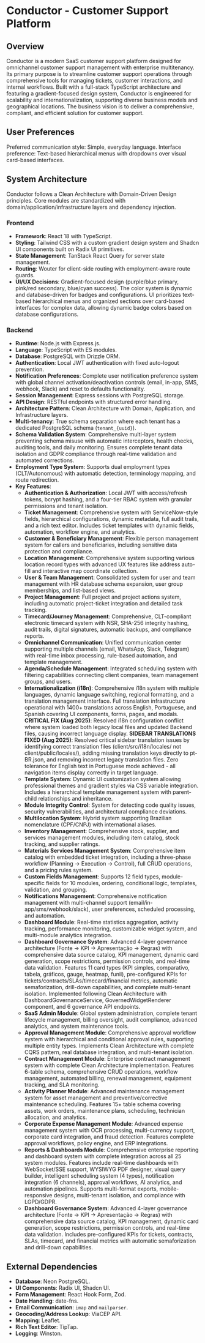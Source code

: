 # Conductor - Customer Support Platform

## Overview
Conductor is a modern SaaS customer support platform designed for omnichannel customer support management with enterprise multitenancy. Its primary purpose is to streamline customer support operations through comprehensive tools for managing tickets, customer interactions, and internal workflows. Built with a full-stack TypeScript architecture and featuring a gradient-focused design system, Conductor is engineered for scalability and internationalization, supporting diverse business models and geographical locations. The business vision is to deliver a comprehensive, compliant, and efficient solution for customer support.

## User Preferences
Preferred communication style: Simple, everyday language.
Interface preference: Text-based hierarchical menus with dropdowns over visual card-based interfaces.

## System Architecture
Conductor follows a Clean Architecture with Domain-Driven Design principles. Core modules are standardized with domain/application/infrastructure layers and dependency injection.

### Frontend
- **Framework**: React 18 with TypeScript.
- **Styling**: Tailwind CSS with a custom gradient design system and Shadcn UI components built on Radix UI primitives.
- **State Management**: TanStack React Query for server state management.
- **Routing**: Wouter for client-side routing with employment-aware route guards.
- **UI/UX Decisions**: Gradient-focused design (purple/blue primary, pink/red secondary, blue/cyan success). The color system is dynamic and database-driven for badges and configurations. UI prioritizes text-based hierarchical menus and organized sections over card-based interfaces for complex data, allowing dynamic badge colors based on database configurations.

### Backend
- **Runtime**: Node.js with Express.js.
- **Language**: TypeScript with ES modules.
- **Database**: PostgreSQL with Drizzle ORM.
- **Authentication**: Local JWT authentication with fixed auto-logout prevention.
- **Notification Preferences**: Complete user notification preference system with global channel activation/deactivation controls (email, in-app, SMS, webhook, Slack) and reset to defaults functionality.
- **Session Management**: Express sessions with PostgreSQL storage.
- **API Design**: RESTful endpoints with structured error handling.
- **Architecture Pattern**: Clean Architecture with Domain, Application, and Infrastructure layers.
- **Multi-tenancy**: True schema separation where each tenant has a dedicated PostgreSQL schema (`tenant_{uuid}`).
- **Schema Validation System**: Comprehensive multi-layer system preventing schema misuse with automatic interceptors, health checks, auditing tools, and daily monitoring. Ensures complete tenant data isolation and GDPR compliance through real-time validation and automated corrections.
- **Employment Type System**: Supports dual employment types (CLT/Autonomous) with automatic detection, terminology mapping, and route redirection.
- **Key Features**:
    - **Authentication & Authorization**: Local JWT with access/refresh tokens, bcrypt hashing, and a four-tier RBAC system with granular permissions and tenant isolation.
    - **Ticket Management**: Comprehensive system with ServiceNow-style fields, hierarchical configurations, dynamic metadata, full audit trails, and a rich text editor. Includes ticket templates with dynamic fields, automation, workflow engine, and analytics.
    - **Customer & Beneficiary Management**: Flexible person management system for callers and beneficiaries, including sensitive data protection and compliance.
    - **Location Management**: Comprehensive system supporting various location record types with advanced UX features like address auto-fill and interactive map coordinate collection.
    - **User & Team Management**: Consolidated system for user and team management with HR database schema expansion, user group memberships, and list-based views.
    - **Project Management**: Full project and project actions system, including automatic project-ticket integration and detailed task tracking.
    - **Timecard/Journey Management**: Comprehensive, CLT-compliant electronic timecard system with NSR, SHA-256 integrity hashing, audit trails, digital signatures, automatic backups, and compliance reports.
    - **Omnichannel Communication**: Unified communication center supporting multiple channels (email, WhatsApp, Slack, Telegram) with real-time inbox processing, rule-based automation, and template management.
    - **Agenda/Schedule Management**: Integrated scheduling system with filtering capabilities connecting client companies, team management groups, and users.
    - **Internationalization (i18n)**: Comprehensive i18n system with multiple languages, dynamic language switching, regional formatting, and a translation management interface. Full translation infrastructure operational with 1400+ translations across English, Portuguese, and Spanish covering UI components, forms, pages, and modals. **CRITICAL FIX (Aug 2025)**: Resolved i18n configuration conflict where system loaded both legacy local files and updated Backend files, causing incorrect language display. **SIDEBAR TRANSLATIONS FIXED (Aug 2025)**: Resolved critical sidebar translation issues by identifying correct translation files (client/src/i18n/locales/ not client/public/locales/), adding missing translation keys directly to pt-BR.json, and removing incorrect legacy translation files. Zero tolerance for English text in Portuguese mode achieved - all navigation items display correctly in target language.
    - **Template System**: Dynamic UI customization system allowing professional themes and gradient styles via CSS variable integration. Includes a hierarchical template management system with parent-child relationships and inheritance.
    - **Module Integrity Control**: System for detecting code quality issues, security vulnerabilities, and architectural compliance deviations.
    - **Multilocation System**: Hybrid system supporting Brazilian nomenclature (CPF/CNPJ) with international aliases.
    - **Inventory Management**: Comprehensive stock, supplier, and services management modules, including item catalog, stock tracking, and supplier ratings.
    - **Materials Services Management System**: Comprehensive item catalog with embedded ticket integration, including a three-phase workflow (Planning → Execution → Control), full CRUD operations, and a pricing rules system.
    - **Custom Fields Management**: Supports 12 field types, module-specific fields for 10 modules, ordering, conditional logic, templates, validation, and grouping.
    - **Notifications Management**: Comprehensive notification management with multi-channel support (email/in-app/sms/webhook/slack), user preferences, scheduled processing, and automation.
    - **Dashboard Module**: Real-time statistics aggregation, activity tracking, performance monitoring, customizable widget system, and multi-module analytics integration.
    - **Dashboard Governance System**: Advanced 4-layer governance architecture (Fonte → KPI → Apresentação → Regras) with comprehensive data source catalog, KPI management, dynamic card generation, scope restrictions, permission controls, and real-time data validation. Features 11 card types (KPI simples, comparativo, tabela, gráficos, gauge, heatmap, funil), pre-configured KPIs for tickets/contracts/SLAs/timecard/financial metrics, automatic semaforization, drill-down capabilities, and complete multi-tenant isolation. Implemented following Clean Architecture with DashboardGovernanceService, GovernedWidgetRenderer component, and 6 governance API endpoints.
    - **SaaS Admin Module**: Global system administration, complete tenant lifecycle management, billing oversight, audit compliance, advanced analytics, and system maintenance tools.
    - **Approval Management Module**: Comprehensive approval workflow system with hierarchical and conditional approval rules, supporting multiple entity types. Implements Clean Architecture with complete CQRS pattern, real database integration, and multi-tenant isolation.
    - **Contract Management Module**: Enterprise contract management system with complete Clean Architecture implementation. Features 6-table schema, comprehensive CRUD operations, workflow management, automated billing, renewal management, equipment tracking, and SLA monitoring.
    - **Activity Planner Module**: Advanced maintenance management system for asset management and preventive/corrective maintenance scheduling. Features 15+ table schema covering assets, work orders, maintenance plans, scheduling, technician allocation, and analytics.
    - **Corporate Expense Management Module**: Advanced expense management system with OCR processing, multi-currency support, corporate card integration, and fraud detection. Features complete approval workflows, policy engine, and ERP integrations.
    - **Reports & Dashboards Module**: Comprehensive enterprise reporting and dashboard system with complete integration across all 25 system modules. Features include real-time dashboards with WebSocket/SSE support, WYSIWYG PDF designer, visual query builder, intelligent scheduling system (4 types), notification integration (6 channels), approval workflows, AI analytics, and automation pipelines. Supports multi-format exports, mobile-responsive designs, multi-tenant isolation, and compliance with LGPD/GDPR.
    - **Dashboard Governance System**: Advanced 4-layer governance architecture (Fonte → KPI → Apresentação → Regras) with comprehensive data source catalog, KPI management, dynamic card generation, scope restrictions, permission controls, and real-time data validation. Includes pre-configured KPIs for tickets, contracts, SLAs, timecard, and financial metrics with automatic semaforization and drill-down capabilities.

## External Dependencies
- **Database**: Neon PostgreSQL.
- **UI Components**: Radix UI, Shadcn UI.
- **Form Management**: React Hook Form, Zod.
- **Date Handling**: date-fns.
- **Email Communication**: `imap` and `mailparser`.
- **Geocoding/Address Lookup**: ViaCEP API.
- **Mapping**: Leaflet.
- **Rich Text Editor**: TipTap.
- **Logging**: Winston.
